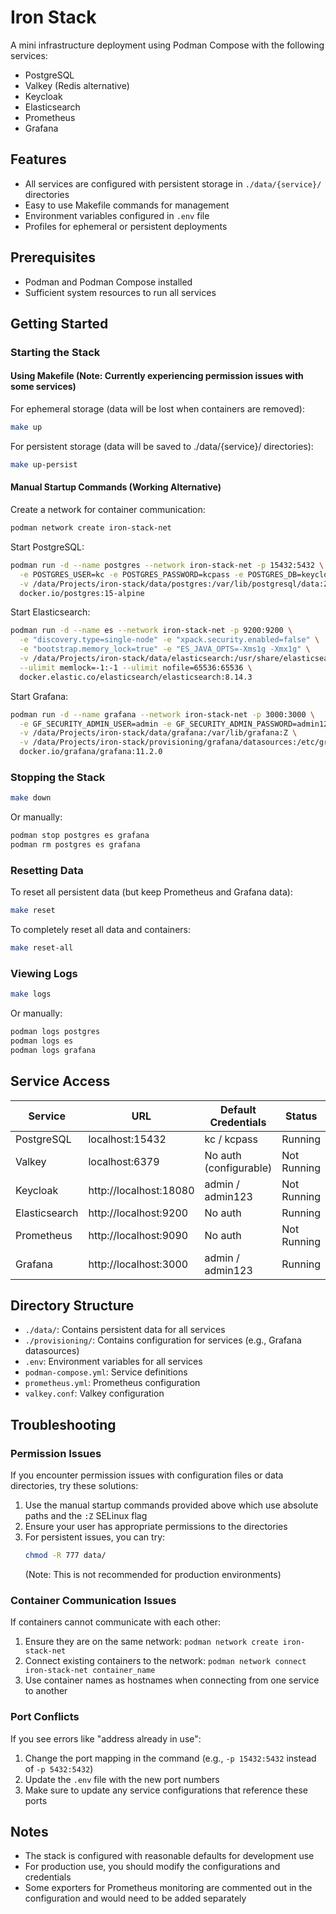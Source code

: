 # Iron Stack

A mini infrastructure deployment using Podman Compose with the following services:

- PostgreSQL
- Valkey (Redis alternative)
- Keycloak
- Elasticsearch
- Prometheus
- Grafana

## Features

- All services are configured with persistent storage in `./data/{service}/` directories
- Easy to use Makefile commands for management
- Environment variables configured in `.env` file
- Profiles for ephemeral or persistent deployments

## Prerequisites

- Podman and Podman Compose installed
- Sufficient system resources to run all services

## Getting Started

### Starting the Stack

#### Using Makefile (Note: Currently experiencing permission issues with some services)

For ephemeral storage (data will be lost when containers are removed):

```bash
make up
```

For persistent storage (data will be saved to ./data/{service}/ directories):

```bash
make up-persist
```

#### Manual Startup Commands (Working Alternative)

Create a network for container communication:

```bash
podman network create iron-stack-net
```

Start PostgreSQL:

```bash
podman run -d --name postgres --network iron-stack-net -p 15432:5432 \
  -e POSTGRES_USER=kc -e POSTGRES_PASSWORD=kcpass -e POSTGRES_DB=keycloak \
  -v /data/Projects/iron-stack/data/postgres:/var/lib/postgresql/data:Z \
  docker.io/postgres:15-alpine
```

Start Elasticsearch:

```bash
podman run -d --name es --network iron-stack-net -p 9200:9200 \
  -e "discovery.type=single-node" -e "xpack.security.enabled=false" \
  -e "bootstrap.memory_lock=true" -e "ES_JAVA_OPTS=-Xms1g -Xmx1g" \
  -v /data/Projects/iron-stack/data/elasticsearch:/usr/share/elasticsearch/data:Z \
  --ulimit memlock=-1:-1 --ulimit nofile=65536:65536 \
  docker.elastic.co/elasticsearch/elasticsearch:8.14.3
```

Start Grafana:

```bash
podman run -d --name grafana --network iron-stack-net -p 3000:3000 \
  -e GF_SECURITY_ADMIN_USER=admin -e GF_SECURITY_ADMIN_PASSWORD=admin123 \
  -v /data/Projects/iron-stack/data/grafana:/var/lib/grafana:Z \
  -v /data/Projects/iron-stack/provisioning/grafana/datasources:/etc/grafana/provisioning/datasources:Z \
  docker.io/grafana/grafana:11.2.0
```

### Stopping the Stack

```bash
make down
```

Or manually:

```bash
podman stop postgres es grafana
podman rm postgres es grafana
```

### Resetting Data

To reset all persistent data (but keep Prometheus and Grafana data):

```bash
make reset
```

To completely reset all data and containers:

```bash
make reset-all
```

### Viewing Logs

```bash
make logs
```

Or manually:

```bash
podman logs postgres
podman logs es
podman logs grafana
```

## Service Access

| Service       | URL                      | Default Credentials     | Status       |
|---------------|--------------------------|-------------------------|-------------|
| PostgreSQL    | localhost:15432          | kc / kcpass             | Running      |
| Valkey        | localhost:6379           | No auth (configurable)  | Not Running  |
| Keycloak      | http://localhost:18080   | admin / admin123        | Not Running  |
| Elasticsearch | http://localhost:9200    | No auth                 | Running      |
| Prometheus    | http://localhost:9090    | No auth                 | Not Running  |
| Grafana       | http://localhost:3000    | admin / admin123        | Running      |

## Directory Structure

- `./data/`: Contains persistent data for all services
- `./provisioning/`: Contains configuration for services (e.g., Grafana datasources)
- `.env`: Environment variables for all services
- `podman-compose.yml`: Service definitions
- `prometheus.yml`: Prometheus configuration
- `valkey.conf`: Valkey configuration

## Troubleshooting

### Permission Issues

If you encounter permission issues with configuration files or data directories, try these solutions:

1. Use the manual startup commands provided above which use absolute paths and the `:Z` SELinux flag
2. Ensure your user has appropriate permissions to the directories
3. For persistent issues, you can try:
   ```bash
   chmod -R 777 data/
   ```
   (Note: This is not recommended for production environments)

### Container Communication Issues

If containers cannot communicate with each other:

1. Ensure they are on the same network: `podman network create iron-stack-net`
2. Connect existing containers to the network: `podman network connect iron-stack-net container_name`
3. Use container names as hostnames when connecting from one service to another

### Port Conflicts

If you see errors like "address already in use":

1. Change the port mapping in the command (e.g., `-p 15432:5432` instead of `-p 5432:5432`)
2. Update the `.env` file with the new port numbers
3. Make sure to update any service configurations that reference these ports

## Notes

- The stack is configured with reasonable defaults for development use
- For production use, you should modify the configurations and credentials
- Some exporters for Prometheus monitoring are commented out in the configuration and would need to be added separately
